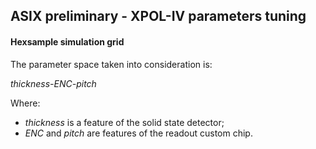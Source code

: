## ASIX preliminary - XPOL-IV parameters tuning

#### Hexsample simulation grid 
The parameter space taken into consideration is:

_thickness-ENC-pitch_

Where:
- _thickness_ is a feature of the solid state detector;
- _ENC_ and _pitch_ are features of the readout custom chip.



